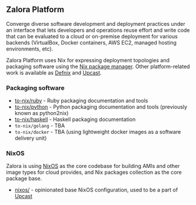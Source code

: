 ## Zalora Platform

Converge diverse software development and deployment practices under
an interface that lets developers and operations reuse
effort and write code that can be evaluated to a cloud or on-premise
deployment for various backends (VirtualBox, Docker containers, AWS
EC2, managed hosting environments, etc).

Zalora Platform uses Nix for expressing deployment topologies and packaging software
using the [Nix package manager](http://nixos.org/nix/).
Other platform-related work is available as [Defnix](https://github.com/zalora/defnix)
and [Upcast](https://github.com/zalora/upcast).

### Packaging software

* [to-nix/ruby](to-nix/ruby) - Ruby packaging documentation and tools
* [to-nix/python](to-nix/python) - Python packaging documentation and tools (previously known as python2nix)
* [to-nix/haskell](to-nix/haskell) - Haskell packaging documentation
* `to-nix/golang` - TBA
* `to-nix/docker` - TBA (using lightweight docker images as a software delivery unit)

### NixOS

Zalora is using [NixOS](https://github.com/nixos/nixpkgs/tree/release-14.12) as the core
codebase for building AMIs and other image types for cloud provides, and Nix packages collection
as the core package base.

* [nixos/](nixos/) - opinionated base NixOS configuration, used to be a part of [Upcast](https://github.com/zalora/upcast)
